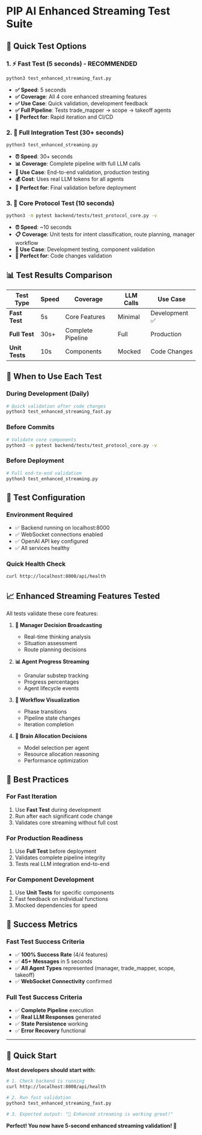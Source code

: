 # PIP AI Enhanced Streaming Test Suite

## 🚀 **Quick Test Options**

### 1. ⚡ **Fast Test** (5 seconds) - **RECOMMENDED**
```bash
python3 test_enhanced_streaming_fast.py
```
- **✅ Speed**: 5 seconds
- **✅ Coverage**: All 4 core enhanced streaming features
- **✅ Use Case**: Quick validation, development feedback
- **✅ Full Pipeline**: Tests trade_mapper → scope → takeoff agents
- **🎯 Perfect for**: Rapid iteration and CI/CD

### 2. 🔬 **Full Integration Test** (30+ seconds)
```bash
python3 test_enhanced_streaming.py
```
- **⏰ Speed**: 30+ seconds  
- **📊 Coverage**: Complete pipeline with full LLM calls
- **🔧 Use Case**: End-to-end validation, production testing
- **💰 Cost**: Uses real LLM tokens for all agents
- **🎯 Perfect for**: Final validation before deployment

### 3. 🧪 **Core Protocol Test** (10 seconds)
```bash
python3 -m pytest backend/tests/test_protocol_core.py -v
```
- **⏰ Speed**: ~10 seconds
- **📋 Coverage**: Unit tests for intent classification, route planning, manager workflow
- **🔧 Use Case**: Development testing, component validation
- **🎯 Perfect for**: Code changes validation

## 📊 **Test Results Comparison**

| Test Type | Speed | Coverage | LLM Calls | Use Case |
|-----------|-------|----------|-----------|----------|
| **Fast Test** | 5s | Core Features | Minimal | Development ✅ |
| **Full Test** | 30s+ | Complete Pipeline | Full | Production |
| **Unit Tests** | 10s | Components | Mocked | Code Changes |

## 🎯 **When to Use Each Test**

### During Development (Daily)
```bash
# Quick validation after code changes
python3 test_enhanced_streaming_fast.py
```

### Before Commits
```bash
# Validate core components
python3 -m pytest backend/tests/test_protocol_core.py -v
```

### Before Deployment
```bash
# Full end-to-end validation
python3 test_enhanced_streaming.py
```

## 🔧 **Test Configuration**

### Environment Required
- ✅ Backend running on localhost:8000
- ✅ WebSocket connections enabled
- ✅ OpenAI API key configured
- ✅ All services healthy

### Quick Health Check
```bash
curl http://localhost:8000/api/health
```

## 📈 **Enhanced Streaming Features Tested**

All tests validate these core features:

1. **🧠 Manager Decision Broadcasting**
   - Real-time thinking analysis
   - Situation assessment
   - Route planning decisions

2. **📊 Agent Progress Streaming**  
   - Granular substep tracking
   - Progress percentages
   - Agent lifecycle events

3. **🎯 Workflow Visualization**
   - Phase transitions
   - Pipeline state changes
   - Iteration completion

4. **🤖 Brain Allocation Decisions**
   - Model selection per agent
   - Resource allocation reasoning
   - Performance optimization

## 🚀 **Best Practices**

### For Fast Iteration
1. Use **Fast Test** during development
2. Run after each significant code change
3. Validates core streaming without full cost

### For Production Readiness
1. Use **Full Test** before deployment
2. Validates complete pipeline integrity
3. Tests real LLM integration end-to-end

### For Component Development
1. Use **Unit Tests** for specific components
2. Fast feedback on individual functions
3. Mocked dependencies for speed

## 🎉 **Success Metrics**

### Fast Test Success Criteria
- ✅ **100% Success Rate** (4/4 features)
- ✅ **45+ Messages** in 5 seconds
- ✅ **All Agent Types** represented (manager, trade_mapper, scope, takeoff)
- ✅ **WebSocket Connectivity** confirmed

### Full Test Success Criteria  
- ✅ **Complete Pipeline** execution
- ✅ **Real LLM Responses** generated
- ✅ **State Persistence** working
- ✅ **Error Recovery** functional

---

## 🎯 **Quick Start**

**Most developers should start with:**

```bash
# 1. Check backend is running
curl http://localhost:8000/api/health

# 2. Run fast validation
python3 test_enhanced_streaming_fast.py

# 3. Expected output: "🎉 Enhanced streaming is working great!"
```

**Perfect! You now have 5-second enhanced streaming validation! 🚀** 